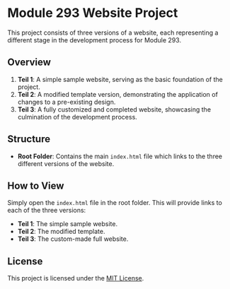 # Module 293 Website Project

This project consists of three versions of a website, each representing a different stage in the development process for Module 293.

## Overview

1. **Teil 1**: A simple sample website, serving as the basic foundation of the project.
2. **Teil 2**: A modified template version, demonstrating the application of changes to a pre-existing design.
3. **Teil 3**: A fully customized and completed website, showcasing the culmination of the development process.

## Structure

-   **Root Folder**: Contains the main `index.html` file which links to the three different versions of the website.

## How to View

Simply open the `index.html` file in the root folder. This will provide links to each of the three versions:

-   **Teil 1**: The simple sample website.
-   **Teil 2**: The modified template.
-   **Teil 3**: The custom-made full website.

## License

This project is licensed under the [MIT License](./LICENSE).
